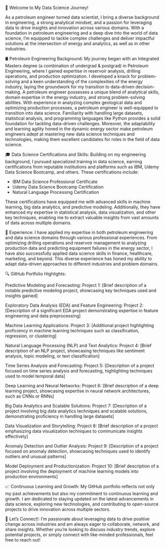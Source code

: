 🚀 Welcome to My Data Science Journey!

As a petroleum engineer turned data scientist, I bring a diverse background in engineering, a strong analytical mindset, and a passion for leveraging data to drive insights and innovation across various domains. With a foundation in petroleum engineering and a deep dive into the world of data science, I’m equipped to tackle complex challenges and deliver impactful solutions at the intersection of energy and analytics, as well as in other industries.

🛢️ Petroleum Engineering Background:
My journey began with an Integrated Masters degree (a combination of undergrad & postgrad) in Petroleum Engineering, where I gained expertise in reservoir analysis, drilling operations, and production optimization. I developed a knack for problem-solving and a keen understanding of the complexities of the energy industry, laying the groundwork for my transition to data-driven decision-making. 
A petroleum engineer possesses a unique blend of analytical skills, domain expertise in the energy industry, and strong problem-solving abilities. With experience in analyzing complex geological data and optimizing production processes, a petroleum engineer is well-equipped to transition into data science. Familiarity with handling large datasets, statistical analysis, and programming languages like Python provides a solid foundation for tackling data-driven challenges. Moreover, the adaptability and learning agility honed in the dynamic energy sector make petroleum engineers adept at mastering new data science techniques and technologies, making them excellent candidates for roles in the field of data science.

🎓 Data Science Certifications and Skills:
Building on my engineering background, I pursued specialized training in data science, earning certifications from reputable institutions and platforms such as IBM, Udemy Data Science Bootcamp, and others. These certifications include:

- IBM Data Science Professional Certificate
- Udemy Data Science Bootcamp Certification
- Natural Language Processing Certification 

These certifications have equipped me with advanced skills in machine learning, big data analytics, and predictive modeling. Additionally, they have enhanced my expertise in statistical analysis, data visualization, and other key techniques, enabling me to extract valuable insights from vast amounts of data across multiple domains.


💼 Experience:
I have applied my expertise in both petroleum engineering and data science domains through various professional experiences. From optimizing drilling operations and reservoir management to analyzing production data and predicting equipment failures in the energy sector, I have also successfully applied data science skills in finance, healthcare, marketing, and beyond. This diverse experience has honed my ability to adapt data-driven approaches to different industries and problem domains.

🔍 GitHub Portfolio Highlights:

Predictive Modeling and Forecasting:
Project 1: [Brief description of a notable predictive modeling project, showcasing key techniques used and insights gained]

Exploratory Data Analysis (EDA) and Feature Engineering:
Project 2: [Description of a significant EDA project demonstrating expertise in feature engineering and data preprocessing]

Machine Learning Applications:
Project 3: [Additional project highlighting proficiency in machine learning techniques such as classification, regression, or clustering]

Natural Language Processing (NLP) and Text Analytics:
Project 4: [Brief description of an NLP project, showcasing techniques like sentiment analysis, topic modeling, or text classification]

Time Series Analysis and Forecasting:
Project 5: [Description of a project focused on time series analysis and forecasting, highlighting techniques used to model temporal data]

Deep Learning and Neural Networks:
Project 6: [Brief description of a deep learning project, showcasing expertise in neural network architectures, such as CNNs or RNNs]

Big Data Analytics and Scalable Solutions:
Project 7: [Description of a project involving big data analytics techniques and scalable solutions, demonstrating proficiency in handling large datasets]

Data Visualization and Storytelling:
Project 8: [Brief description of a project emphasizing data visualization techniques to communicate insights effectively]

Anomaly Detection and Outlier Analysis:
Project 9: [Description of a project focused on anomaly detection, showcasing techniques used to identify outliers and unusual patterns]

Model Deployment and Productionization:
Project 10: [Brief description of a project involving the deployment of machine learning models into production environments]

📈 Continuous Learning and Growth:
My GitHub portfolio reflects not only my past achievements but also my commitment to continuous learning and growth. I am dedicated to staying updated on the latest advancements in data science, exploring new technologies, and contributing to open-source projects to drive innovation across multiple sectors.

🤝 Let’s Connect!:
I’m passionate about leveraging data to drive positive change across industries and am always eager to collaborate, network, and share insights. Whether you’re looking to discuss industry trends, explore potential projects, or simply connect with like-minded professionals, feel free to reach out!




